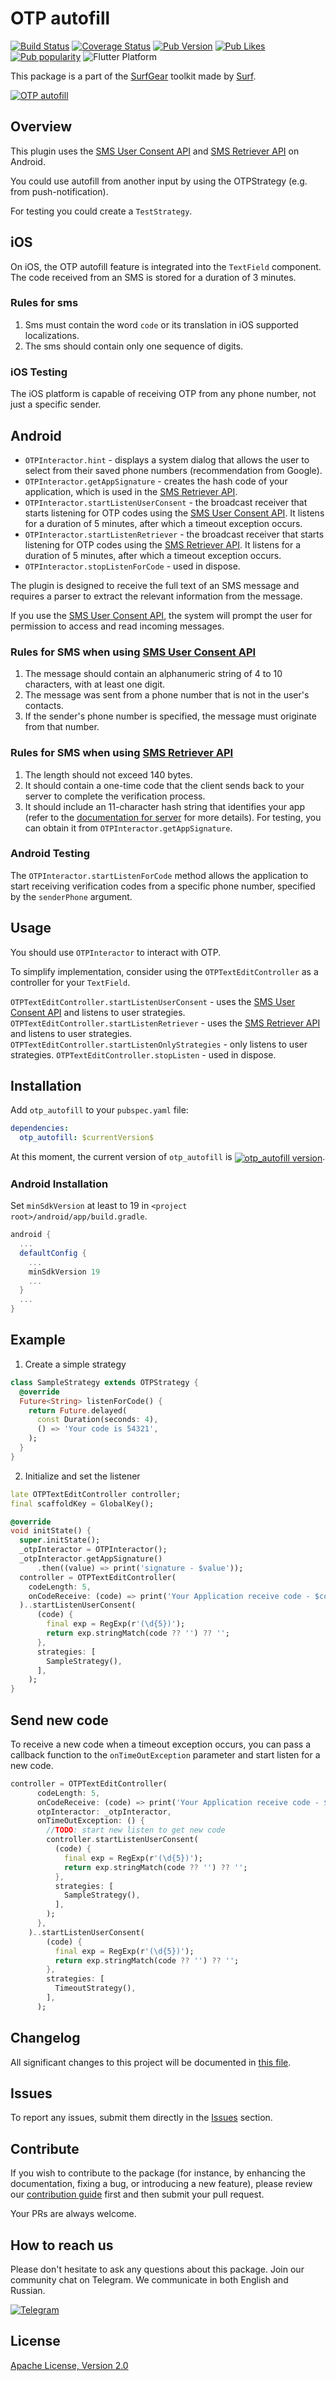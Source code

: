 # OTP autofill

[![Build Status](https://shields.io/github/actions/workflow/status/surfstudio/flutter-otp-autofill/main.yml?logo=github&logoColor=white)](https://github.com/surfstudio/flutter-otp-autofill)
[![Coverage Status](https://img.shields.io/codecov/c/github/surfstudio/flutter-otp-autofill?logo=codecov&logoColor=white)](https://app.codecov.io/gh/surfstudio/flutter-otp-autofill)
[![Pub Version](https://img.shields.io/pub/v/otp_autofill?logo=dart&logoColor=white)](https://pub.dev/packages/otp_autofill)
[![Pub Likes](https://badgen.net/pub/likes/otp_autofill)](https://pub.dev/packages/otp_autofill)
[![Pub popularity](https://badgen.net/pub/popularity/otp_autofill)](https://pub.dev/packages/otp_autofill/score)
![Flutter Platform](https://badgen.net/pub/flutter-platform/otp_autofill)

This package is a part of the [SurfGear](https://github.com/surfstudio/SurfGear) toolkit made by [Surf](https://surf.ru).

[![OTP autofill](https://i.ibb.co/dG8zd7c/OTP-autofill.png)](https://github.com/surfstudio/SurfGear)

## Overview

This plugin uses the [SMS User Consent API](https://developers.google.com/identity/sms-retriever/user-consent/overview) and [SMS Retriever API](https://developers.google.com/identity/sms-retriever/overview) on Android.

You could use autofill from another input by using the OTPStrategy (e.g. from push-notification).

For testing you could create a `TestStrategy`.

## iOS

On iOS, the OTP autofill feature is integrated into the `TextField` component.
The code received from an SMS is stored for a duration of 3 minutes.

### Rules for sms

1. Sms must contain the word `code` or its translation in iOS supported localizations.
2. The sms should contain only one sequence of digits.

### iOS Testing

The iOS platform is capable of receiving OTP from any phone number, not just a specific sender.

## Android

- `OTPInteractor.hint` - displays a system dialog that allows the user to select from their saved phone numbers (recommendation from Google).
- `OTPInteractor.getAppSignature` - creates the hash code of your application, which is used in the [SMS Retriever API](https://developers.google.com/identity/sms-retriever/overview).
- `OTPInteractor.startListenUserConsent` - the broadcast receiver that starts listening for OTP codes using the [SMS User Consent API](https://developers.google.com/identity/sms-retriever/user-consent/overview). It listens for a duration of 5 minutes, after which a timeout exception occurs.
- `OTPInteractor.startListenRetriever` - the broadcast receiver that starts listening for OTP codes using the [SMS Retriever API](https://developers.google.com/identity/sms-retriever/overview). It listens for a duration of 5 minutes, after which a timeout exception occurs.
- `OTPInteractor.stopListenForCode` - used in dispose.

The plugin is designed to receive the full text of an SMS message and requires a parser to extract the relevant information from the message.

If you use the [SMS User Consent API](https://developers.google.com/identity/sms-retriever/user-consent/overview), the system will prompt the user for permission to access and read incoming messages.

### Rules for SMS when using [SMS User Consent API](https://developers.google.com/identity/sms-retriever/user-consent/overview)

1. The message should contain an alphanumeric string of 4 to 10 characters, with at least one digit.
2. The message was sent from a phone number that is not in the user's contacts.
3. If the sender's phone number is specified, the message must originate from that number.

### Rules for SMS when using [SMS Retriever API](https://developers.google.com/identity/sms-retriever/overview)

1. The length should not exceed 140 bytes.
2. It should contain a one-time code that the client sends back to your server to complete the verification process.
3. It should include an 11-character hash string that identifies your app (refer to the [documentation for server](https://developers.google.com/identity/sms-retriever/verify#computing_your_apps_hash_string) for more details). For testing, you can obtain it from `OTPInteractor.getAppSignature`.

### Android Testing

The `OTPInteractor.startListenForCode` method allows the application to start receiving verification codes from a specific phone number, specified by the `senderPhone` argument.

## Usage

You should use `OTPInteractor` to interact with OTP.

To simplify implementation, consider using the `OTPTextEditController` as a controller for your `TextField`.

`OTPTextEditController.startListenUserConsent` - uses the [SMS User Consent API](https://developers.google.com/identity/sms-retriever/user-consent/overview) and listens to user strategies.
`OTPTextEditController.startListenRetriever` - uses the [SMS Retriever API](https://developers.google.com/identity/sms-retriever/overview) and listens to user strategies.
`OTPTextEditController.startListenOnlyStrategies` - only listens to user strategies.
`OTPTextEditController.stopListen` - used in dispose.

## Installation

Add `otp_autofill` to your `pubspec.yaml` file:

```yaml
dependencies:
  otp_autofill: $currentVersion$
```

<p>At this moment, the current version of <code>otp_autofill</code> is <a href="https://pub.dev/packages/otp_autofill"><img style="vertical-align:middle;" src="https://img.shields.io/pub/v/otp_autofill.svg" alt="otp_autofill version"></a>.</p>

### Android Installation

Set `minSdkVersion` at least to 19 in `<project root>/android/app/build.gradle`.

``` gradle
android {
  ...
  defaultConfig {
    ...
    minSdkVersion 19
    ...
  }
  ...
}
```

## Example

1. Create a simple strategy

```dart
class SampleStrategy extends OTPStrategy {
  @override
  Future<String> listenForCode() {
    return Future.delayed(
      const Duration(seconds: 4),
      () => 'Your code is 54321',
    );
  }
}
```

2. Initialize and set the listener

```dart
late OTPTextEditController controller;
final scaffoldKey = GlobalKey();

@override
void initState() {
  super.initState();
  _otpInteractor = OTPInteractor();
  _otpInteractor.getAppSignature()
      .then((value) => print('signature - $value'));
  controller = OTPTextEditController(
    codeLength: 5,
    onCodeReceive: (code) => print('Your Application receive code - $code'),
  )..startListenUserConsent(
      (code) {
        final exp = RegExp(r'(\d{5})');
        return exp.stringMatch(code ?? '') ?? '';
      },
      strategies: [
        SampleStrategy(),
      ],
    );
}
```

## Send new code

To receive a new code when a timeout exception occurs, you can pass a callback function to the `onTimeOutException` parameter and start listen for a new code.

```dart
controller = OTPTextEditController(
      codeLength: 5,
      onCodeReceive: (code) => print('Your Application receive code - $code'),
      otpInteractor: _otpInteractor,
      onTimeOutException: () {
        //TODO: start new listen to get new code
        controller.startListenUserConsent(
          (code) {
            final exp = RegExp(r'(\d{5})');
            return exp.stringMatch(code ?? '') ?? '';
          },
          strategies: [
            SampleStrategy(),
          ],
        );
      },
    )..startListenUserConsent(
        (code) {
          final exp = RegExp(r'(\d{5})');
          return exp.stringMatch(code ?? '') ?? '';
        },
        strategies: [
          TimeoutStrategy(),
        ],
      );
```

## Changelog

All significant changes to this project will be documented in [this file](./CHANGELOG.md).

## Issues

To report any issues, submit them directly in the [Issues](https://github.com/surfstudio/flutter-otp-autofill/issues) section.

## Contribute

If you wish to contribute to the package (for instance, by enhancing the documentation, fixing a bug, or introducing a new feature), please review our [contribution guide](./CONTRIBUTING.md) first and then submit your pull request.

Your PRs are always welcome.

## How to reach us

Please don't hesitate to ask any questions about this package. Join our community chat on Telegram. We communicate in both English and Russian.

[![Telegram](https://img.shields.io/badge/chat-on%20Telegram-blue.svg)](https://t.me/SurfGear)

## License

[Apache License, Version 2.0](https://www.apache.org/licenses/LICENSE-2.0)
